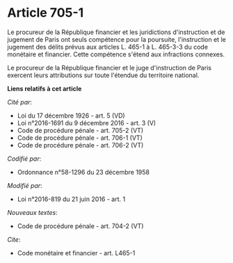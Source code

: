 # Article 705-1

Le procureur de la République financier et les juridictions d'instruction et de jugement de Paris ont seuls compétence pour
la poursuite, l'instruction et le jugement des délits prévus aux articles L. 465-1 à L. 465-3-3 du code monétaire et
financier. Cette compétence s'étend aux infractions connexes. 

Le procureur de la République financier et le juge d'instruction de Paris exercent leurs attributions sur toute l'étendue du
territoire national.

**Liens relatifs à cet article**

_Cité par_:

  - Loi du 17 décembre 1926 - art. 5 (VD)
  - Loi n°2016-1691 du 9 décembre 2016 - art. 3 (V)
  - Code de procédure pénale - art. 705-2 (VT)
  - Code de procédure pénale - art. 706-1 (VT)
  - Code de procédure pénale - art. 706-2 (VT)

_Codifié par_:

  - Ordonnance n°58-1296 du 23 décembre 1958

_Modifié par_:

  - Loi n°2016-819 du 21 juin 2016 - art. 1

_Nouveaux textes_:

  - Code de procédure pénale - art. 704-2 (VT)

_Cite_:

  - Code monétaire et financier - art. L465-1
